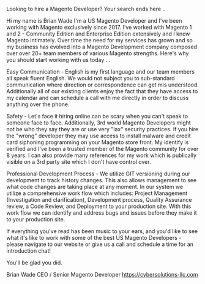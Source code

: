 Looking to hire a Magento Developer? Your search ends here ..

Hi my name is Brian Wade I'm a US Magento Developer and I've been working with Magento exclusively since 2017. I've worked with Magento 1 and 2 - Community Edition and Enterprise Edition extensively and I know Magento intimately. Over time the need for my services has grown and so my business has evolved into a Magento Development company composed over over 20+ team members of various Magento strengths. Here's why you should start working with us today ...

Easy Communication - English is my first language and our team members all speak fluent English. We would not subject you to sub-standard communication where direction or correspondence can get mis understood. Additionally all of our existing clients enjoy the fact that they have access to my calendar and can schedule a call with me directly in order to discuss anything over the phone.

Safety - Let's face it hiring online can be scary when you can't speak to someone face to face. Additionally, 3rd world Magento Developers might not be who they say they are or use very "lax" security practices. If you hire the "wrong" developer they may use access to install malware and credit card siphoning programming on your Magento store front. My identify is verified and I've been a trusted member of the Magento community for over 8 years. I can also provide many references for my work which is publically visible on a 3rd party site which I don't have control over.

Professional Development Process - We utilize GIT versioning during our development to track history changes. This also allows management to see what code changes are taking place at any moment. In our system we utilize a comprehensive work flow which includes: Project Management (Investigation and clarification), Development process, Quality Assurance review, a Code Review, and Deployment to your production site. With this work flow we can identify and address bugs and issues before they make it to your production site.

If everything you've read has been music to your ears, and you'd like to see what it's like to work with some of the best US Magento Developers - please navigate to our website or give us a call and schedule a time for an introduction chat!

You'll be glad you did.

Brian Wade CEO / Senior Magento Developer https://cybersolutions-llc.com
